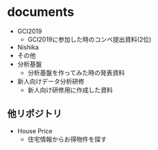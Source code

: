 # documents
- GCI2019
  - GCI2019に参加した時のコンペ提出資料(2位)
- Nishika
- その他
- 分析基盤
  - 分析基盤を作ってみた時の発表資料
- 新人向けデータ分析研修
  - 新人向け研修用に作成した資料

## 他リポジトリ
- House Price
  - 住宅情報からお得物件を探す
